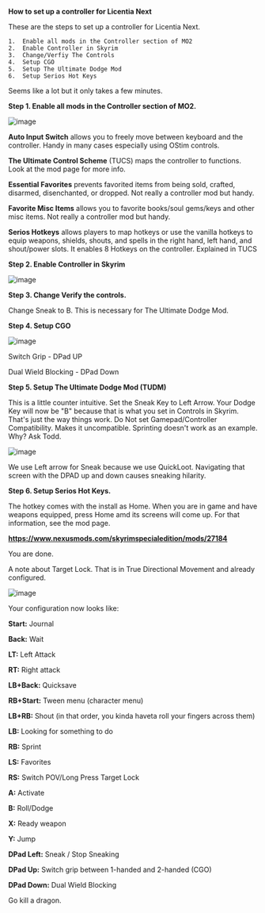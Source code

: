 **How to set up a controller for Licentia Next**

These are the steps to set up a controller for Licentia Next.
    
    1.  Enable all mods in the Controller section of MO2
    2.  Enable Controller in Skyrim
    3.  Change/Verfiy The Controls
    4.  Setup CGO
    5.  Setup The Ultimate Dodge Mod
    6.  Setup Serios Hot Keys

Seems like a lot but it only takes a few minutes.

**Step 1.  Enable all mods in the Controller section of MO2.**

![image](https://github.com/user-attachments/assets/dc4e9897-f21f-4ef4-baf2-6ef01f2c94c6)

**Auto Input Switch** allows you to freely move between keyboard and the controller.  Handy in many cases especially using OStim controls.

**The Ultimate Control Scheme** (TUCS) maps the controller to functions.  Look at the mod page for more info.

**Essential Favorites** prevents favorited items from being sold, crafted, disarmed, disenchanted, or dropped.  Not really a controller mod but handy.

**Favorite Misc Items** allows you to favorite books/soul gems/keys and other misc items.  Not really a controller mod but handy.

**Serios Hotkeys** allows players to map hotkeys or use the vanilla hotkeys to equip weapons, shields, shouts, and spells in the right hand, left hand, and shout/power slots.  It enables 8 Hotkeys on the controller.  Explained in TUCS

**Step 2.  Enable Controller in Skyrim**

![image](https://github.com/user-attachments/assets/82a2143b-0668-48f7-9386-2a9ee28e34ca)

**Step 3. Change Verify the controls.**

Change Sneak to B.  This is necessary for The Ultimate Dodge Mod.  

**Step 4. Setup CGO**

![image](https://github.com/user-attachments/assets/4d310faa-ad37-4df1-b143-82b3db70bb43)

Switch Grip - DPad UP

Dual Wield Blocking - DPad Down

**Step 5. Setup The Ultimate Dodge Mod (TUDM)**

This is a little counter intuitive.  Set the Sneak Key to Left Arrow.  Your Dodge Key will now be "B" because that is what you set in Controls in Skyrim.  That's just the way things work.  Do Not set Gamepad/Controller Compatibility.  Makes it uncompatible.  Sprinting doesn't work as an example.  Why?  Ask Todd.

![image](https://github.com/user-attachments/assets/43d9046f-f9b4-4cee-b6f0-8efc54a19b77)

We use Left arrow for Sneak because we use QuickLoot.  Navigating that screen with the DPAD up and down causes sneaking hilarity.

**Step 6.  Setup Serios Hot Keys.**

The hotkey comes with the install as Home.  When you are in game and have weapons equipped, press Home amd its screens will come up. For that information, see the mod page.

**https://www.nexusmods.com/skyrimspecialedition/mods/27184**

You are done.

A note about Target Lock.  That is in True Directional Movement and already configured.

![image](https://github.com/user-attachments/assets/06b2b33f-26ba-45c4-b53c-9c18d6676915)

Your configuration now looks like:

**Start:** Journal

**Back:** Wait

**LT:** Left Attack

**RT:** Right attack

**LB+Back:** Quicksave

**RB+Start:** Tween menu (character menu)

**LB+RB:** Shout (in that order, you kinda haveta roll your fingers across them)

**LB:** Looking for something to do

**RB:** Sprint

**LS:** Favorites

**RS:** Switch POV/Long Press Target Lock

**A:** Activate

**B:** Roll/Dodge

**X:** Ready weapon

**Y:** Jump

**DPad Left:** Sneak / Stop Sneaking

**DPad Up:** Switch grip between 1-handed and 2-handed (CGO)

**DPad Down:** Dual Wield Blocking

Go kill a dragon.
